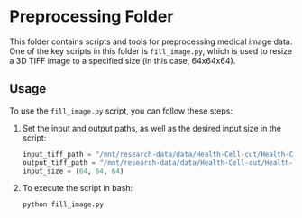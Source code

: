 # Preprocessing Folder

This folder contains scripts and tools for preprocessing medical image data. One of the key scripts in this folder is `fill_image.py`, which is used to resize a 3D TIFF image to a specified size (in this case, 64x64x64).

## Usage

To use the `fill_image.py` script, you can follow these steps:

1. Set the input and output paths, as well as the desired input size in the script:

   ```python
   input_tiff_path = "/mnt/research-data/data/Health-Cell-cut/Health-Cell-full-2.tif"
   output_tiff_path = "/mnt/research-data/data/Health-Cell-cut/Health-Cell-full-2_64.tif"
   input_size = (64, 64, 64)

2. To execute the script in bash:
    ```bash
    python fill_image.py